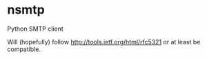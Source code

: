 # nsmtp
Python SMTP client

Will (hopefully) follow http://tools.ietf.org/html/rfc5321 or at least be compatible.
